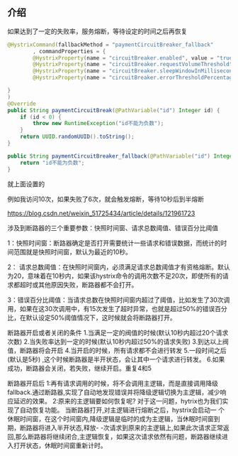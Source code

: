 ## 介绍

如果达到了一定的失败率，服务熔断，等待设定的时间之后再恢复

```java
@HystrixCommand(fallbackMethod = "paymentCircuitBreaker_fallback"
        , commandProperties = {
        @HystrixProperty(name = "circuitBreaker.enabled", value = "true"), // 是否开启熔断器
        @HystrixProperty(name = "circuitBreaker.requestVolumeThreshold", value = "10"), // 请求次数
        @HystrixProperty(name = "circuitBreaker.sleepWindowInMilliseconds", value = "10000"), // 时间窗口期
        @HystrixProperty(name = "circuitBreaker.errorThresholdPercentage", value = "60") // 失败率达到60%跳闸

}
)
@Override
public String paymentCircuitBreak(@PathVariable("id") Integer id) {
    if (id < 0) {
        throw new RuntimeException("id不能为负数");
    }
    return UUID.randomUUID().toString();
}

public String paymentCircuitBreaker_fallback(@PathVariable("id") Integer id) {
    return "id不能为负数";
}
```

就上面设置的

例如我访问10次，如果失败了6次，就会触发熔断，等待10秒后到半熔断

https://blog.csdn.net/weixin_51725434/article/details/121961723

涉及到断路器的三个重要参数：快照时间窗、请求总数阈值、错误百分比阈值

1：快照时间窗：断路器确定是否打开需要统计一些请求和错误数据，而统计的时间范围就是快照时间窗，默认为最近的10秒。

2： 请求总数阈值：在快照时间窗内，必须满足请求总数阈值才有资格熔断。默认为20，意味着在10秒内，如果该hystrix命令的调用次数不足20次，即使所有的请求都超时或其他原因失败，断路器都不会打开。

3：错误百分比阈值：当请求总数在快照时间窗内超过了阈值，比如发生了30次调用，如果在这30次调用中，有15次发生了超时异常，也就是超过50%的错误百分比，在默认设定50%阈值情况下，这时候就会将断路器打开。



断路器开启或者关闭的条件
1.当满足一定的阀值的时候(默认10秒内超过20个请求次数)
2.当失败率达到一定的时候(默认10秒内超过50%的请求失败)
3.到达以上阀值，断路器将会开启
4.当开启的时候，所有请求都不会进行转发
5.一段时间之后(默认是5秒) ,这个时候断路器是半开状态，会让其中一个请求进行转发。
6.如果成功，断路器会关闭，若失败，继续开启。重复4和5

断路器开启后
1:再有请求调用的时候，将不会调用主逻辑，而是直接调用降级fallback.通过断路器,实现了自动地发现错误并将降级逻辑切换为主逻辑，减少响应延迟的效果。
2:原来的主逻辑要如何恢复呢?
对于这一问题，hytrix也为我们实现了自动恢复功能。
当断路器打开,对主逻辑进行熔断之后，hystrix会启动一 个休眠时间窗，在这个时间窗内,降级逻辑是临时的成为主逻辑，当休眠时间窗到期，断路器将进入半开状态,释放- -次请求到原来的主逻辑上,如果此次请求正常返回,那么断路器将继续闭合,主逻辑恢复，如果这次请求依然有问题，断路器继续进入打开状态，休眠时间窗重新计时。
